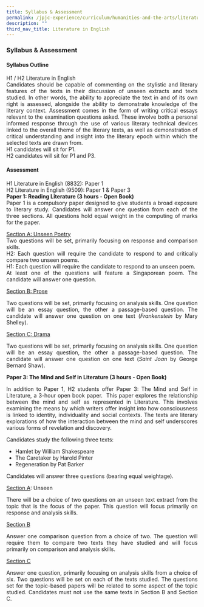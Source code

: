 ```yaml
---
title: Syllabus & Assessment
permalink: /jpjc-experience/curriculum/humanities-and-the-arts/literature/syllabus-and-assessment/
description: ""
third_nav_title: Literature in English
---
```

###  **Syllabus & Assessment**
#### **Syllabus Outline**
<div align=justify>
<p>
H1 / H2 Literature in English<br>
Candidates should be capable of commenting on the stylistic and literary features of the texts in their discussion of unseen extracts and texts studied. In other words, the ability to appreciate the text in and of its own right is assessed, alongside the ability to demonstrate knowledge of the literary context. Assessment comes in the form of writing critical essays relevant to the examination questions asked. These involve both a personal informed response through the use of various literary technical devices linked to the overall theme of the literary texts, as well as demonstration of critical understanding and insight into the literary epoch within which the selected texts are drawn from.<br>
H1 candidates will sit for P1.<br>
H2 candidates will sit for P1 and P3.</p>

<h4><strong>Assessment</strong></h4>
<p>
H1 Literature in English (8832): Paper 1<br>
H2 Literature in English (9509): Paper 1 & Paper 3<br>
<strong>Paper 1: Reading Literature (3 hours - Open Book)</strong><br>
Paper 1 is a compulsory paper designed to give students a broad exposure to literary study. Candidates will answer one question from each of the three sections. All questions hold equal weight in the computing of marks for the paper.</p>
<p>
<u>Section A: Unseen Poetry</u><br>
Two questions will be set, primarily focusing on response and comparison skills.<br>
H2: Each question will require the candidate to respond to and critically compare two unseen poems.<br>
H1: Each question will require the candidate to respond to an unseen poem.<br>
At least one of the questions will feature a Singaporean poem. The candidate will answer one question.</p>

<u>Section B: Prose</u><br>
<p>
Two questions will be set, primarily focusing on analysis skills. One question will be an essay question, the other a passage-based question. The candidate will answer one question on one text (<i>Frankenstein</i> by Mary Shelley).</p>

<u>Section C: Drama</u><br>
<p>
Two questions will be set, primarily focusing on analysis skills. One question will be an essay question, the other a passage-based question. The candidate will answer one question on one text (<i>Saint Joan</i> by George Bernard Shaw).</p>

**Paper 3: The Mind and Self in Literature (3 hours - Open Book)**
<p>
In addition to Paper 1, H2 students offer Paper 3: The Mind and Self in Literature, a 3-hour open book paper.  This paper explores the relationship between the mind and self as represented in Literature. This involves examining the means by which writers offer insight into how consciousness is linked to identity, individuality and social contexts. The texts are literary explorations of how the interaction between the mind and self underscores various forms of revelation and discovery.</p>
<p>
Candidates study the following three texts:
<ul>
	<li>Hamlet  by William Shakespeare</li>
	<li>The Caretaker  by Harold Pinter</li>
	<li>Regeneration  by Pat Barker</li>
	</div>
<div align=justify>
<p>
	Candidates will answer three questions (bearing equal weightage).</p>

<u>Section A</u>: Unseen
<p>
There will be a choice of two questions on an unseen text extract from the topic that is the focus of the paper. This question will focus primarily on response and analysis skills.</p>

<u>Section B</u>
<p>
Answer one comparison question from a choice of two. The question will require them to compare two texts they have studied and will focus primarily on comparison and analysis skills.</p>

<u>Section C</u>
<p>
Answer one question, primarily focusing on analysis skills from a choice of six. Two questions will be set on each of the texts studied. The questions set for the topic-based papers will be related to some aspect of the topic studied. Candidates must not use the same texts in Section B and Section C.
</p>
	</div>